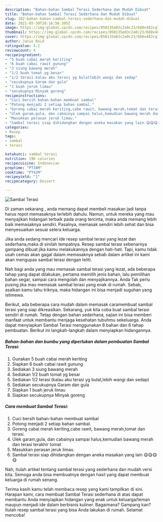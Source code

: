 ```yaml
---
description: "Bahan-bahan Sambal Terasi Sederhana dan Mudah Dibuat"
title: "Bahan-bahan Sambal Terasi Sederhana dan Mudah Dibuat"
slug: 102-bahan-bahan-sambal-terasi-sederhana-dan-mudah-dibuat
date: 2021-05-30T20:16:58.395Z
image: https://img-global.cpcdn.com/recipes/050135e03c2a0c23/680x482cq70/sambal-terasi-foto-resep-utama.jpg
thumbnail: https://img-global.cpcdn.com/recipes/050135e03c2a0c23/680x482cq70/sambal-terasi-foto-resep-utama.jpg
cover: https://img-global.cpcdn.com/recipes/050135e03c2a0c23/680x482cq70/sambal-terasi-foto-resep-utama.jpg
author: Janie Reid
ratingvalue: 4.2
reviewcount: 4
recipeingredient:
- "5 buah cabai merah keriting"
- "6 buah cabai rawit gunung"
- "3 siung bawang merah"
- "1/2 buah tomat yg besar"
- "1/2 terasi kalau aku terasi yg bulatlebih wangi dan sedap"
- "secukupnya Garam dan gula"
- "1 buah jeruk limau"
- "secukupnya Minyak goreng"
recipeinstructions:
- "Cuci bersih bahan-bahan membuat sambal"
- "Potong menjadi 2 setiap bahan sambal."
- "Goreng cabai merah keriting,cabe rawit, bawang merah,tomat dan terasi."
- "Ulek garam,gula, dan cabainya sampai halus,kemudian bawang merah dan terasi terakhir tomat"
- "Masukkan perasan jeruk limau."
- "Sambal terasi siap dihidangkan dengan aneka masakan yang lain 😋😋😋😋"
categories:
- Resep
tags:
- sambal
- terasi

katakunci: sambal terasi 
nutrition: 196 calories
recipecuisine: Indonesian
preptime: "PT38M"
cooktime: "PT42M"
recipeyield: "1"
recipecategory: Dessert

---
```



![Sambal Terasi](https://img-global.cpcdn.com/recipes/050135e03c2a0c23/680x482cq70/sambal-terasi-foto-resep-utama.jpg)

Di zaman  sekarang , anda memang dapat membeli masakan jadi tanpa harus repot memasaknya terlebih dahulu. Namun, untuk mereka yang mau menyajikan hidangan terbaik pada orang tercinta, maka anda memang lebih baik memasaknya sendiri. Pasalnya, memasak sendiri lebih sehat dan bisa menyesuaikan sesuai selera keluarga.

Jika anda sedang mencari ide resep sambal terasi yang lezat dan sederhana,maka di sinilah tempatnya. Resep sambal terasi  sebenarnya gampang dibuat jika kamu melakukannya dengan hati-hati. Tapi, kamu tidak usah cemas akan gagal dalam memasaknya 
sebab dalam artikel ini kami akan mengupas sambal terasi dengan teliti.  



Nah bagi anda yang mau memasak sambal terasi yang lezat, ada beberapa tahap yang dapat dilakukan, pertama memilih jenis bahan, lalu pemilihan bahan segar, sampai cara mengolah dan menyajikannya. Anda Tak perlu pusing jika mau memasak sambal terasi yang enak di rumah. Sebab, asalkan kamu  tahu triknya, maka hidangan ini bisa menjadi suguhan yang istimewa.

Berikut, ada beberapa cara mudah dalam memasak caramembuat sambal terasi yang siap dikreasikan. Sekarang, yuk kita coba buat sambal terasi sendiri di rumah. Tetap dengan bahan sederhana, sajian ini bisa memberi manfaat untuk membantu menjaga kesehatan tubuhmu sekeluarga. Anda dapat menyiapkan Sambal Terasi menggunakan 8 bahan dan 6 tahap pembuatan. Berikut ini langkah-langkah dalam menyiapkan hidangannya.

<!--inarticleads1-->

##### Bahan-bahan dan bumbu yang diperlukan dalam pembuatan Sambal Terasi:

1. Gunakan 5 buah cabai merah keriting
1. Siapkan 6 buah cabai rawit gunung
1. Sediakan 3 siung bawang merah
1. Sediakan 1/2 buah tomat yg besar
1. Sediakan 1/2 terasi (kalau aku terasi yg bulat,lebih wangi dan sedap)
1. Sediakan secukupnya Garam dan gula
1. Siapkan 1 buah jeruk limau
1. Siapkan secukupnya Minyak goreng




<!--inarticleads2-->

##### Cara membuat Sambal Terasi:

1. Cuci bersih bahan-bahan membuat sambal
1. Potong menjadi 2 setiap bahan sambal.
1. Goreng cabai merah keriting,cabe rawit, bawang merah,tomat dan terasi.
1. Ulek garam,gula, dan cabainya sampai halus,kemudian bawang merah dan terasi terakhir tomat
1. Masukkan perasan jeruk limau.
1. Sambal terasi siap dihidangkan dengan aneka masakan yang lain 😋😋😋😋




Nah, itulah artikel tentang  sambal terasi  yang sederhana dan mudah versi kita. Semoga anda bisa membuatnya dengan hasil yang dapat membuat keluarga di rumah senang. 

Terima kasih kamu telah membaca resep yang kami tampilkan di sini. Harapan kami, cara membuat  Sambal Terasi sederhana di atas dapat membantu Anda menyiapkan hidangan yang enak untuk keluarga/teman maupun menjadi ide dalam berbisnis kuliner. Bagaimana? Gampang kan? Itulah resep sambal terasi yang bisa Anda lakukan di rumah. Selamat mencoba!

